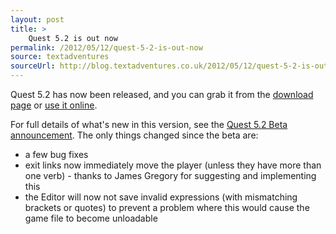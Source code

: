 ```yaml
---
layout: post
title: >
    Quest 5.2 is out now
permalink: /2012/05/12/quest-5-2-is-out-now
source: textadventures
sourceUrl: http://blog.textadventures.co.uk/2012/05/12/quest-5-2-is-out-now/
---
```

Quest 5.2 has now been released, and you can grab it from the <a title="Download Quest" href="http://www.textadventures.co.uk/quest/download/">download page</a> or <a title="Create a text adventure game" href="http://www.textadventures.co.uk/create/">use it online</a>.

For full details of what's new in this version, see the <a title="Quest 5.2 Beta is now available" href="/2012/04/14/quest-5-2-beta-is-now-available/">Quest 5.2 Beta announcement</a>. The only things changed since the beta are:
<ul>
	<li>a few bug fixes</li>
	<li>exit links now immediately move the player (unless they have more than one verb) - thanks to James Gregory for suggesting and implementing this</li>
	<li>the Editor will now not save invalid expressions (with mismatching brackets or quotes) to prevent a problem where this would cause the game file to become unloadable</li>
</ul>
